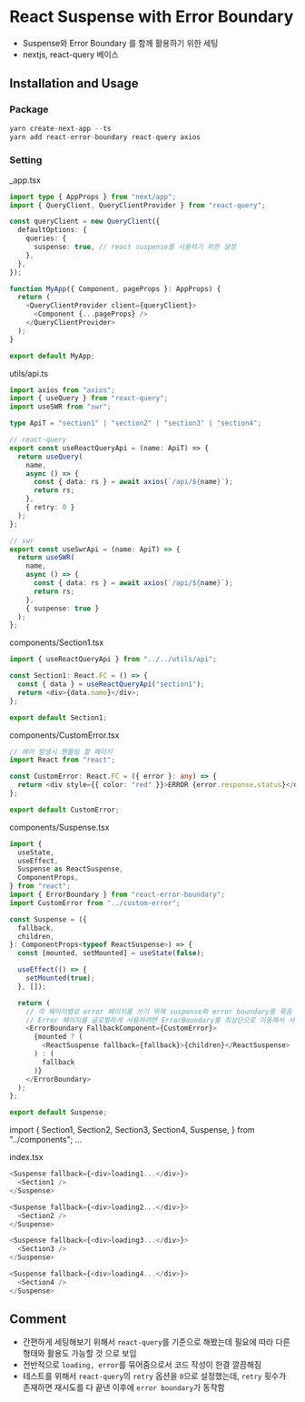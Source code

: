 # React Suspense with Error Boundary

- Suspense와 Error Boundary 를 함께 활용하기 위한 세팅
- nextjs, react-query 베이스

## Installation and Usage

### Package

```ts
yarn create-next-app --ts
yarn add react-error-boundary react-query axios
```

### Setting

\_app.tsx

```ts
import type { AppProps } from "next/app";
import { QueryClient, QueryClientProvider } from "react-query";

const queryClient = new QueryClient({
  defaultOptions: {
    queries: {
      suspense: true, // react suspense를 사용하기 위한 설정
    },
  },
});

function MyApp({ Component, pageProps }: AppProps) {
  return (
    <QueryClientProvider client={queryClient}>
      <Component {...pageProps} />
    </QueryClientProvider>
  );
}

export default MyApp;
```

utils/api.ts

```ts
import axios from "axios";
import { useQuery } from "react-query";
import useSWR from "swr";

type ApiT = "section1" | "section2" | "section3" | "section4";

// react-query
export const useReactQueryApi = (name: ApiT) => {
  return useQuery(
    name,
    async () => {
      const { data: rs } = await axios(`/api/${name}`);
      return rs;
    },
    { retry: 0 }
  );
};

// swr
export const useSwrApi = (name: ApiT) => {
  return useSWR(
    name,
    async () => {
      const { data: rs } = await axios(`/api/${name}`);
      return rs;
    },
    { suspense: true }
  );
};
```

components/Section1.tsx

```ts
import { useReactQueryApi } from "../../utils/api";

const Section1: React.FC = () => {
  const { data } = useReactQueryApi("section1");
  return <div>{data.name}</div>;
};

export default Section1;
```

components/CustomError.tsx

```ts
// 에러 발생시 핸들링 할 페이지
import React from "react";

const CustomError: React.FC = ({ error }: any) => {
  return <div style={{ color: "red" }}>ERROR {error.response.status}</div>;
};

export default CustomError;
```

components/Suspense.tsx

```ts
import {
  useState,
  useEffect,
  Suspense as ReactSuspense,
  ComponentProps,
} from "react";
import { ErrorBoundary } from "react-error-boundary";
import CustomError from "../custom-error";

const Suspense = ({
  fallback,
  children,
}: ComponentProps<typeof ReactSuspense>) => {
  const [mounted, setMounted] = useState(false);

  useEffect(() => {
    setMounted(true);
  }, []);

  return (
    // 각 페이지별로 error 페이지를 쓰기 위해 suspense와 error boundary를 묶음
    // Error 페이지를 글로벌하게 사용하려면 ErrorBoundary를 최상단으로 이동해서 사용
    <ErrorBoundary FallbackComponent={CustomError}>
      {mounted ? (
        <ReactSuspense fallback={fallback}>{children}</ReactSuspense>
      ) : (
        fallback
      )}
    </ErrorBoundary>
  );
};

export default Suspense;
```

import {
Section1,
Section2,
Section3,
Section4,
Suspense,
} from "../components";
...

index.tsx

```ts
<Suspense fallback={<div>loading1...</div>}>
  <Section1 />
</Suspense>

<Suspense fallback={<div>loading2...</div>}>
  <Section2 />
</Suspense>

<Suspense fallback={<div>loading3...</div>}>
  <Section3 />
</Suspense>

<Suspense fallback={<div>loading4...</div>}>
  <Section4 />
</Suspense>
```

## Comment

- 간편하게 세팅해보기 위해서 `react-query`를 기준으로 해봤는데 필요에 따라 다른 형태와 활용도 가능할 것 으로 보임
- 전반적으로 `loading, error`를 묶어줌으로서 코드 작성이 한결 깔끔해짐
- 테스트를 위해서 `react-query`의 `retry` 옵션을 `0`으로 설정했는데, `retry` 횟수가 존재하면 재시도를 다 끝낸 이후에 `error boundary`가 동작함
